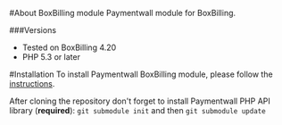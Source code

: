 #About BoxBilling module
Paymentwall module for BoxBilling.


###Versions
* Tested on BoxBilling 4.20
* PHP 5.3 or later

#Installation
To install Paymentwall BoxBilling module, please follow the [instructions](https://www.paymentwall.com/en/documentation/BoxBilling/****).

After cloning the repository don't forget to install Paymentwall PHP API library (**required**):
`git submodule init` and then `git submodule update`
